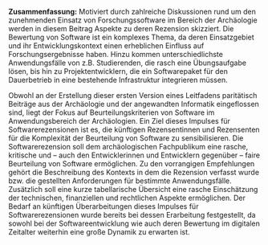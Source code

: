**Zusammenfassung:** Motiviert durch zahlreiche Diskussionen rund um den zunehmenden Einsatz von Forschungssoftware im Bereich der Archäologie werden in diesem Beitrag Aspekte zu deren Rezension skizziert. Die Bewertung von Software ist ein komplexes Thema, da deren Einsatzgebiet und ihr Entwicklungskontext einen erheblichen Einfluss auf Forschungsergebnisse haben. Hinzu kommen unterschiedlichste Anwendungsfälle von z.B. Studierenden, die rasch eine Übungsaufgabe lösen, bis hin zu Projektentwicklern, die ein Softwarepaket für den Dauerbetrieb in eine bestehende Infrastruktur integrieren müssen.

Obwohl an der Erstellung dieser ersten Version eines Leitfadens paritätisch Beiträge aus der Archäologie und der angewandten Informatik eingeflossen sind, liegt der Fokus auf Beurteilungskriterien von Software im Anwendungsbereich der Archäologien. Ein Ziel dieses Impulses für Softwarerezensionen ist es, die künftigen Rezensentinnen und Rezensenten für die Komplexität der Beurteilung von Software zu sensibilisieren. Die Softwarerezension soll dem archäologischen Fachpublikum eine rasche, kritische und – auch den Entwicklerinnen und Entwicklern gegenüber – faire Beurteilung von Software ermöglichen. Zu den vorrangigen Empfehlungen gehört die Beschreibung des Kontexts in dem die Rezension verfasst wurde bzw. die gestellten Anforderungen für bestimmte Anwendungsfälle. Zusätzlich soll eine kurze tabellarische Übersicht eine rasche Einschätzung der technischen, finanziellen und rechtlichen Aspekte ermöglichen. Der Bedarf an künftigen Überarbeitungen dieses Impulses für Softwarerezensionen wurde bereits bei dessen Erarbeitung festgestellt, da sowohl bei der Softwareentwicklung wie auch deren Bewertung im digitalen Zeitalter weiterhin eine große Dynamik zu erwarten ist.
